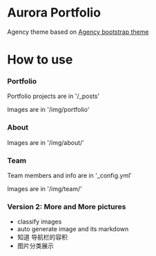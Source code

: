 Aurora Portfolio
====================

Agency theme based on [Agency bootstrap theme ](https://startbootstrap.com/template-overviews/agency/)

# How to use

### Portfolio 

Portfolio projects are in '/_posts'

Images are in '/img/portfolio'

### About

Images are in '/img/about/'

### Team

Team members and info are in '_config.yml'

Images are in '/img/team/'


### Version 2: More and More pictures
- classify images
- auto generate image and its markdown
- 知道 导航栏的容积
- 图片分类展示



